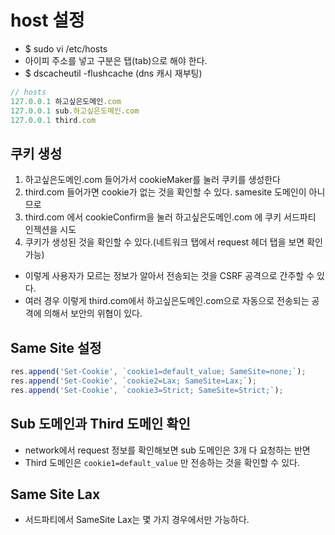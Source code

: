 # host 설정

-   \$ sudo vi /etc/hosts
-   아이피 주소를 넣고 구분은 탭(tab)으로 해야 한다.
-   \$ dscacheutil -flushcache (dns 캐시 재부팅)

```js
// hosts
127.0.0.1 하고싶은도메인.com
127.0.0.1 sub.하고싶은도메인.com
127.0.0.1 third.com
```

## 쿠키 생성

1. 하고싶은도메인.com 들어가서 cookieMaker를 눌러 쿠키를 생성한다
2. third.com 들어가면 cookie가 없는 것을 확인할 수 있다. samesite 도메인이 아니므로
3. third.com 에서 cookieConfirm을 눌러 하고싶은도메인.com 에 쿠키 서드파티 인젝션을 시도
4. 쿠키가 생성된 것을 확인할 수 있다.(네트워크 탭에서 request 헤더 탭을 보면 확인 가능)

-   이렇게 사용자가 모르는 정보가 알아서 전송되는 것을 CSRF 공격으로 간주할 수 있다.
-   여러 경우 이렇게 third.com에서 하고싶은도메인.com으로 자동으로 전송되는 공격에 의해서 보안의 위협이 있다.

## Same Site 설정

```javascript
res.append('Set-Cookie', `cookie1=default_value; SameSite=none;`);
res.append('Set-Cookie', `cookie2=Lax; SameSite=Lax;`);
res.append('Set-Cookie', `cookie3=Strict; SameSite=Strict;`);
```

## Sub 도메인과 Third 도메인 확인

-   network에서 request 정보를 확인해보면 sub 도메인은 3개 다 요청하는 반면
-   Third 도메인은 `cookie1=default_value` 만 전송하는 것을 확인할 수 있다.

## Same Site Lax

-   서드파티에서 SameSite Lax는 몇 가지 경우에서만 가능하다.
